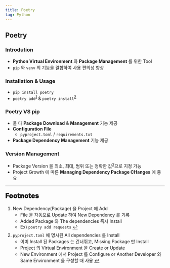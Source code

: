 ```yaml
---
title: Poetry
tag: Python
---
```


## Poetry<sup><a href="https://python-poetry.org/docs"></a></sup>

### Introdution

- **Python Virtual Environment** 와 **Package Management** 를 위한 Tool
- `pip` 와 `venv` 의 기능을 결합하여 사용 편의성 향상

### Installation & Usage

- `pip install poetry`
- `poetry add`<sup id="add-ref"><a href="#footnote-add">1</a></sup> & `poetry install`<sup id="install-ref"><a href="footnote-install">2</a></sup>

### Poetry VS pip

- 둘 다 **Package Download** & **Management** 기능 제공
- **Configuration File**
  - <code>pyproject.toml</code> / <code>requirements.txt</code>
- **Package Dependency Management** 기능 제공

### Version Management

- Package Version 을 최소, 최대, 범위 또는 정확한 값<sup id="pinning-ref"><a href="footnote-pinning">3</a></sup>으로 지정 가능
- Project Growth 에 따른 **Managing Dependency Package CHanges** 에 중요

---

<span style="display: block; font-size: 1.5em; margin-top: 0.83em; margin-bottom: 0.83em; margin-left: 0; margin-right: 0; font-weight: 900; text-shadow: 0px 0px 0.5px #000">Footnotes</span>

<ol>
  <li id="footnote-add">New Dependency(Package) 을 Project 에 Add
    <ul>
      <li> File 을 자동으로 Update 하여 New Dependency 를 기록</li>
      <li>Added Package 와 The dependencies 즉시 Install</li>
      <li>Ex) <code>poetry add requests</code>
        <a href="#add-ref" title="Return">↩</a>
      </li>
    </ul>
  </li>
  <p style='margin-top: 0.5em; margin-bottom: 0.5em'></p>
  <li id="footnote-install"><code>pyproject.toml</code> 에 명시된 All dependencies 를 Install
    <ul>
      <li>이미 Install 된 Packages 는 건너뛰고, Missing Package 만 Install </li>
      <li>Project 의 Virtual Environment 을 Create or Update</li>
      <li>New Environment 에서 Project 를 Configure or Another Developer 와 Same Environment 을 구성할 때 사용
        <a href="#install-ref" title="Return">↩</a>
      </li>
    </ul>
  </li>
</ol>
